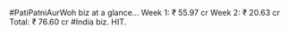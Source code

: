 #PatiPatniAurWoh biz at a glance...
Week 1: ₹ 55.97 cr
Week 2: ₹ 20.63 cr
Total: ₹ 76.60 cr
#India biz.
HIT.